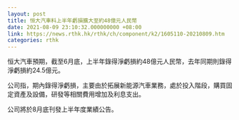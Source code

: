 ```yaml
---
layout: post
title: 恒大汽車料上半年虧損擴大至約48億元人民幣
date: 2021-08-09 23:10:32.000000000 +08:00
link: https://news.rthk.hk/rthk/ch/component/k2/1605110-20210809.htm
categories: rthk
---
```


恒大汽車預期，截至6月底，上半年錄得淨虧損約48億元人民幣，去年同期則錄得淨虧損約24.5億元。

公司指，期內錄得淨虧損，主要由於拓展新能源汽車業務，處於投入階段，購買固定資產及設備，研發等相關費用增加及利息支出。

公司將於8月底刊發上半年度業績公告。
